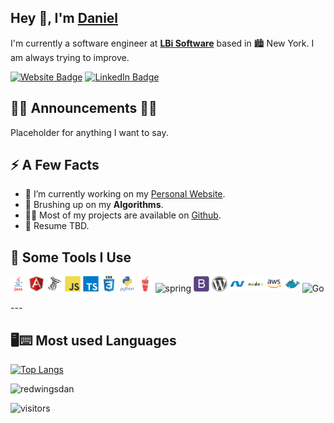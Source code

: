 <h2>Hey 👋, I'm <a href="https://redwingsdan1.wordpress.com/">Daniel</a></h2>
<p>I'm currently a software engineer at <strong><a href="https://www.lbisoftware.com/">LBi Software</a></strong> based in 🏙️ New York. I am always trying to improve.</p>
<p><a href="https://redwingsdan1.wordpress.com/"><img src="https://img.shields.io/badge/-https://redwingsdan1.wordpress.com-4E69C8?style=flat-square&amp;labelColor=4E69C8&amp;logo=Firefox&amp;link=https://redwingsdan1.wordpress.com" alt="Website Badge"></a> <a href="https://www.linkedin.com/in/daniel-j-peterson/"><img src="https://img.shields.io/badge/-@danieljpeterson-0077B5?style=flat-square&amp;labelColor=0077B5&amp;logo=LinkedIn&amp;link=https://www.linkedin.com/in/daniel-j-peterson/" alt="LinkedIn Badge"></a></p>
<h2>📢📢 Announcements 📢📢</h2>
<p>Placeholder for anything I want to say.</p>
<h2>⚡️ A Few Facts</h2>
<ul>
<li>🔭 I’m currently working on my <a href="https://redwingsdan.github.io/">Personal Website</a>.</li>
<li>🧐 Brushing up on my <strong>Algorithms</strong>.</li>
<li>👨‍💻 Most of my projects are available on <a href="https://github.com/redwingsdan">Github</a>.</li>
<li>📙 Resume TBD.</li>
</ul>
<h2>🧰 Some Tools I Use</h2>
<p align="left">
<img src="https://raw.githubusercontent.com/devicons/devicon/master/icons/java/java-original-wordmark.svg" alt="java" width="25" height="25" />
<img src="https://raw.githubusercontent.com/devicons/devicon/master/icons/angularjs/angularjs-original.svg" alt="angular-js" width="25" height="25" />
<img src="https://raw.githubusercontent.com/devicons/devicon/master/icons/microsoftsqlserver/microsoftsqlserver-plain.svg" alt="sql" width="25" height="25" />
<img src="https://raw.githubusercontent.com/devicons/devicon/master/icons/javascript/javascript-original.svg" alt="javascript" width="25" height="25" />
<img src="https://raw.githubusercontent.com/devicons/devicon/master/icons/typescript/typescript-original.svg" alt="typescript" width="25" height="25" />
<img src="https://raw.githubusercontent.com/devicons/devicon/master/icons/css3/css3-original-wordmark.svg" alt="css3" width="25" height="25" />
<img src="https://raw.githubusercontent.com/devicons/devicon/master/icons/python/python-original-wordmark.svg" alt="python" width="25" height="25" />
<img src="https://raw.githubusercontent.com/devicons/devicon/master/icons/gulp/gulp-plain.svg" alt="gulp" width="25" height="25" />
<img src="https://www.vectorlogo.zone/logos/springio/springio-icon.svg" alt="spring" width="25" height="25" />
<img src="https://raw.githubusercontent.com/devicons/devicon/master/icons/bootstrap/bootstrap-plain.svg" alt="bootstrap" width="25" height="25" />
<img src="https://raw.githubusercontent.com/devicons/devicon/master/icons/wordpress/wordpress-plain.svg" alt="gulp" width="25" height="25" />
<img src="https://raw.githubusercontent.com/devicons/devicon/master/icons/dot-net/dot-net-original.svg" alt=".NET" width="25" height="25" />
<img src="https://raw.githubusercontent.com/devicons/devicon/master/icons/nodejs/nodejs-original-wordmark.svg" alt="nodejs" width="25" height="25" />
<img src="https://raw.githubusercontent.com/github/explore/80688e429a7d4ef2fca1e82350fe8e3517d3494d/topics/aws/aws.png" alt="aws" width="25" height="25" />
<img src="https://raw.githubusercontent.com/devicons/devicon/master/icons/docker/docker-original.svg" alt="Docker" width="25" height="25" />
<img src="https://cdn.jsdelivr.net/gh/devicons/devicon/icons/go/go-original.svg" alt="Go" width="25" height="25" />
</p>
---

<h2> 🖥⌨ Most used Languages </h2>

[![Top Langs](https://github-readme-stats.vercel.app/api/top-langs/?username=redwingsdan&layout=compact&theme=tokyonight)](https://github.com/anuraghazra/github-readme-stats)

<img src="https://github-readme-stats.vercel.app/api?username=redwingsdan&show_icons=true&count_private=true" alt="redwingsdan" />
<p><img src="https://visitor-badge.glitch.me/badge?page_id=redwingsdan.redwingsdan" alt="visitors"></p>
